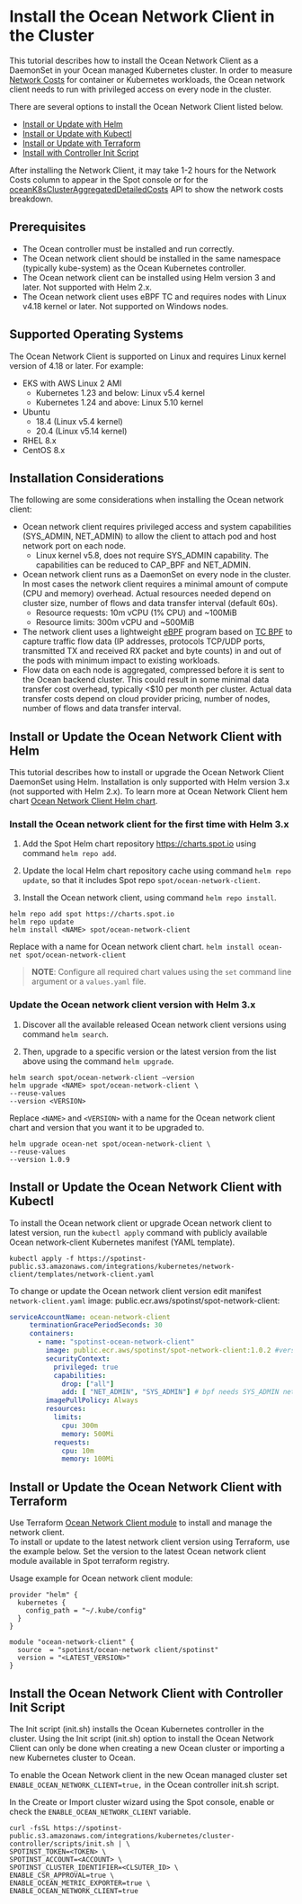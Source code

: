 <meta name=“robots” content=“noindex”>
  
# Install the Ocean Network Client in the Cluster

This tutorial describes how to install the Ocean Network Client as a DaemonSet in your Ocean managed Kubernetes cluster. In order to measure [Network Costs](ocean/features/cost-analysis?id=network-costs) for container or Kubernetes workloads, the Ocean network client needs to run with privileged access on every node in the cluster.

There are several options to install the Ocean Network Client listed below.  

* [Install or Update with Helm](ocean/tutorials/install-network-client?id=install-or-update-the-ocean-network-client-with-helm)
* [Install or Update with Kubectl](ocean/tutorials/install-network-client?id=install-or-update-the-ocean-network-client-with-kubectl)
* [Install or Update with Terraform](ocean/tutorials/install-network-client?id=install-or-update-the-ocean-network-client-with-terraform)
* [Install with Controller Init Script](ocean/tutorials/install-network-client?id=install-the-ocean-network-client-with-controller-init-script)

After installing the Network Client, it may take 1-2 hours for the Network Costs column to appear in the Spot console or for the [oceanK8sClusterAggregatedDetailedCosts](https://docs.spot.io/api/#tag/Ocean-AWS/operation/oceanK8sClusterAggregatedDetailedCosts) API to show the network costs breakdown.  

## Prerequisites
* The Ocean controller must be installed and run correctly.
* The Ocean network client should be installed in the same namespace (typically kube-system) as the Ocean Kubernetes controller.
* The Ocean network client can be installed using Helm version 3 and later. Not supported with Helm 2.x.
* The Ocean network client uses eBPF TC and requires nodes with Linux v4.18 kernel or later. Not supported on Windows nodes.

## Supported Operating Systems

The Ocean Network Client is supported on Linux and requires Linux kernel version of 4.18 or later. For example:

* EKS with AWS Linux 2 AMI
  - Kubernetes 1.23 and below: Linux v5.4 kernel
  - Kubernetes 1.24 and above: Linux 5.10 kernel
* Ubuntu  
  - 18.4 (Linux v5.4 kernel)
  - 20.4 (Linux v5.14 kernel)
* RHEL 8.x
* CentOS 8.x

## Installation Considerations

The following are some considerations when installing the Ocean network client:

* Ocean network client requires privileged access and system capabilities (SYS_ADMIN, NET_ADMIN) to allow the client to attach pod and host network port on each node.  
  - Linux kernel v5.8, does not require SYS_ADMIN capability. The capabilities can be reduced to CAP_BPF and NET_ADMIN.
* Ocean network client runs as a DaemonSet on every node in the cluster. In most cases the network client requires a minimal amount of compute (CPU and memory) overhead. Actual resources needed depend on cluster size, number of flows and data transfer interval (default 60s).
  - Resource requests: 10m vCPU (1% CPU) and ~100MiB  
  - Resource limits: 300m vCPU and ~500MiB  
* The network client uses a lightweight [eBPF](https://lwn.net/Articles/740157/) program based on [TC BPF](https://man7.org/linux/man-pages/man8/tc-bpf.8.html) to capture traffic flow data (IP addresses, protocols TCP/UDP ports, transmitted TX and received RX packet and byte counts) in and out of the pods with minimum impact to existing workloads.   
* Flow data on each node is aggregated, compressed before it is sent to the Ocean backend cluster. This could result in some minimal data transfer cost overhead, typically <$10 per month per cluster. Actual data transfer costs depend on cloud provider pricing, number of nodes, number of flows and data transfer interval.  

## Install or Update the Ocean Network Client with Helm  

This tutorial describes how to install or upgrade the Ocean Network Client DaemonSet using Helm. Installation is only supported with Helm version 3.x (not supported with Helm 2.x). To learn more at Ocean Network Client hem chart [Ocean Network Client Helm chart](https://github.com/spotinst/charts/tree/main/charts/ocean-network-client).

### Install the Ocean network client for the first time with Helm 3.x

1. Add the Spot Helm chart repository https://charts.spot.io using command `helm repo add`.

2. Update the local Helm chart repository cache using command `helm repo update`, so that it includes Spot repo `spot/ocean-network-client`.

3. Install the Ocean network client, using command `helm repo install`.

```
helm repo add spot https://charts.spot.io
helm repo update
helm install <NAME> spot/ocean-network-client
```

Replace <NAME> with a name for Ocean network client chart.
`helm install ocean-net spot/ocean-network-client`

>**NOTE**: Configure all required chart values using the `set` command line argument or a `values.yaml` file.

### Update the Ocean network client version with Helm 3.x

1. Discover all the available released Ocean network client versions using command `helm search`.  

2. Then, upgrade to a specific version or the latest version from the list above using the command `helm upgrade`.

```
helm search spot/ocean-network-client –version
helm upgrade <NAME> spot/ocean-network-client \
--reuse-values
--version <VERSION>
```

Replace `<NAME>` and `<VERSION>` with a name for the Ocean network client chart and version that you want it to be upgraded to.

```
helm upgrade ocean-net spot/ocean-network-client \
--reuse-values
--version 1.0.9
```  

## Install or Update the Ocean Network Client with Kubectl

To install the Ocean network client or upgrade Ocean network client to latest version, run the `kubectl apply` command with publicly available Ocean network-client Kubernetes manifest (YAML template).

`kubectl apply -f https://spotinst-public.s3.amazonaws.com/integrations/kubernetes/network-client/templates/network-client.yaml`

To change or update the Ocean network client version edit manifest `network-client.yaml`
image: public.ecr.aws/spotinst/spot-network-client: <VERSION>  

```YAML
serviceAccountName: ocean-network-client
     terminationGracePeriodSeconds: 30
     containers:
       - name: "spotinst-ocean-network-client"
         image: public.ecr.aws/spotinst/spot-network-client:1.0.2 #version
         securityContext:
           privileged: true
           capabilities:
             drop: ["all"]
             add: [ "NET_ADMIN", "SYS_ADMIN"] # bpf needs SYS_ADMIN network netlink needs NET_ADMIN
         imagePullPolicy: Always
         resources:
           limits:
             cpu: 300m
             memory: 500Mi
           requests:
             cpu: 10m
             memory: 100Mi
```

## Install or Update the Ocean Network Client with Terraform

Use Terraform [Ocean Network Client module](https://registry.terraform.io/modules/spotinst/ocean-network-client/spotinst/latest) to install and manage the network client.  
To install or update to the latest network client version using Terraform, use the example below. Set the version to the latest Ocean network client module available in Spot terraform registry.

Usage example for Ocean network client module:

```
provider "helm" {
  kubernetes {
    config_path = "~/.kube/config"
  }
}

module "ocean-network-client" {
  source  = "spotinst/ocean-network client/spotinst"
  version = "<LATEST_VERSION>"
}
```

## Install the Ocean Network Client with Controller Init Script

The Init script (init.sh) installs the Ocean Kubernetes controller in the cluster. Using the Init script (init.sh) option to install the Ocean Network Client can only be done when creating a new Ocean cluster or importing a new Kubernetes cluster to Ocean.  

To enable the Ocean Network client in the new Ocean managed cluster set `ENABLE_OCEAN_NETWORK_CLIENT=true,` in the Ocean controller init.sh script.

In the Create or Import cluster wizard using the Spot console, enable or check the `ENABLE_OCEAN_NETWORK_CLIENT` variable.  

```
curl -fsSL https://spotinst-public.s3.amazonaws.com/integrations/kubernetes/cluster-controller/scripts/init.sh | \
SPOTINST_TOKEN=<TOKEN> \
SPOTINST_ACCOUNT=<ACCOUNT> \
SPOTINST_CLUSTER_IDENTIFIER=<CLSUTER_ID> \
ENABLE_CSR_APPROVAL=true \
ENABLE_OCEAN_METRIC_EXPORTER=true \
ENABLE_OCEAN_NETWORK_CLIENT=true
```


